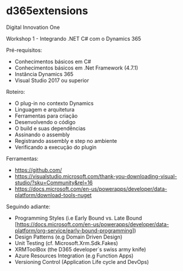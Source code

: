 # d365extensions

Digital Innovation One

Workshop 1 - Integrando .NET C# com o Dynamics 365

Pré-requisitos:

- Conhecimentos básicos em C#
- Conhecimentos básicos em .Net Framework (4.7.1)
- Instância Dynamics 365
- Visual Studio 2017 ou superior

Roteiro:

- O plug-in no contexto Dynamics
- Linguagem e arquitetura
- Ferramentas para criação
- Desenvolvendo o código
- O build e suas dependências
- Assinando o assembly
- Registrando assembly e step no ambiente
- Verificando a execução do plugin

Ferramentas:

- https://github.com/
- https://visualstudio.microsoft.com/thank-you-downloading-visual-studio/?sku=Community&rel=16
- https://docs.microsoft.com/en-us/powerapps/developer/data-platform/download-tools-nuget

Seguindo adiante:

- Programming Styles (i.e Early Bound vs. Late Bound [https://docs.microsoft.com/en-us/powerapps/developer/data-platform/org-service/early-bound-programming])
- Design Patterns (e.g Domain Driven Design)
- Unit Testing (cf. Microsoft.Xrm.Sdk.Fakes)
- XRMToolBox (the D365 developer`s swiss army knife)
- Azure Resources Integration (e.g Function Apps)
- Versioning Control (Application Life cycle and DevOps)


